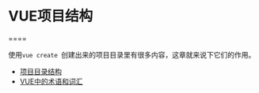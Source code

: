 # VUE项目结构
====

使用`vue create `创建出来的项目目录里有很多内容，这章就来说下它们的作用。

* [项目目录结构](structure/folders.md)
* [VUE中的术语和词汇](structure/glossary.md)
